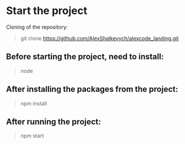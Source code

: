 # Start the project

Cloning of the repository:

> git clone https://github.com/AlexShalkevych/alexcode_landing.git


## Before starting the project, need to install:

> node

## After installing the packages from the project:

> npm install

## After running the project:

> npm start





